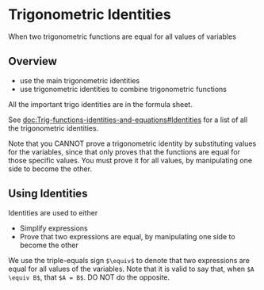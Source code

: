 # Trigonometric Identities

When two trigonometric functions are equal for all values of variables

## Overview

- use the main trigonometric identities
- use trigonometric identities to combine trigonometric functions

All the important trigo identities are in the formula sheet.

See <doc:Trig-functions-identities-and-equations#Identities> for a list of all the
trigonometric identities.

Note that you CANNOT prove a trigonometric identity by substituting values for the variables, since that 
only proves that the functions are equal for those specific values. You must prove it for all values, by 
manipulating one side to become the other.

## Using Identities

Identities are used to either
- Simplify expressions
- Prove that two expressions are equal, by manipulating one side to become the other

We use the triple-equals sign `$\equiv$` to denote that two expressions are equal for all values of the 
variables. Note that it is valid to say that, when `$A \equiv B$`, that `$A = B$`. DO NOT do the opposite.